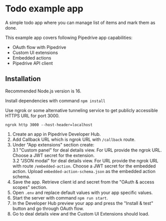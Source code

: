 # Todo example app

A simple todo app where you can manage list of items and mark them as done.

This example app covers following Pipedrive app capabilities:
* OAuth flow with Pipedrive
* Custom UI extensions
* Embedded actions
* Pipedrive API client

## Installation

Recommended Node.js version is 16.

Install dependencies with command `npm install`

Use ngrok or some alternative tunneling service to get publicly accessible HTTPS URL for port 3000.

```
ngrok http 3000 --host-header=localhost
```

1. Create an app in Pipedrive Developer Hub.
2. Add Callback URL which is ngrok URL with `/callback` route.
3. Under "App extensions" section create: \
   3.1 "Custom panel" for deal details view. For URL provide the ngrok URL. Choose a JWT secret for the extension. \
   3.2 "JSON modal" for deal details view. For URL provide the ngrok URL with route `/embedded-action`. Choose a JWT secret for the embedded action. Upload `embedded-action-schema.json` as the embedded action schema.
4. Save the app. Retrieve client id and secret from the "OAuth & access scopes" section.
5. Open `.env` and replace default values with your app specific values.
6. Start the server with command `npm run start`.
7. In the Developer Hub preview your app and press the "Install & test" button and go through OAuth flow.
8. Go to deal details view and the Custom UI Extensions should load.
